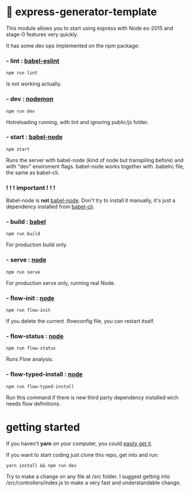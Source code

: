 # 🐙 express-generator-template

This module allows you to start using express with Node es-2015 and stage-0 features very quickly.

It has some dev ops implemented on the npm package:

### - lint : [babel-eslint](https://github.com/babel/babel-eslint)
```
npm run lint
```
Is not working actually.

### - dev : [nodemon](https://nodemon.io/)
```
npm run dev
```
Hotreloading running, with lint and ignoring public/js folder.

### - start : [babel-node](https://babeljs.io/docs/usage/cli/#babel-node)
```
npm start
```
Runs the server with babel-node (kind of node but transpiling before) and with "dev" enviroment flags. babel-node works together with .babelrc file, the same as babel-cli.

### ! ! ! important ! ! !
Babel-node is <strong>not</strong> [babel-node](https://www.npmjs.com/package/babel-node). Don't try to install it manually, it's just a dependency installed from [babel-cli]((https://babeljs.io/docs/usage/cli)).

### - build : [babel](https://babeljs.io/)
```
npm run build
```
For production build only.

### - serve : [node](https://nodejs.org)
```
npm run serve
```
For production serve only, running real Node.

### - flow-init : [node](https://flow.org)
```
npm run flow-init
```
If you delete the current .flowconfig file, you can restart itself.

### - flow-status : [node](https://flow.org)
```
npm run flow-status
```
Runs Flow analysis.

### - flow-typed-install : [node](https://github.com/flowtype/flow-typed)
```
npm run flow-typed-install
```
Run this command if there is new third party dependency installed wich needs flow definitions.

# getting started

If you haven't <strong>yarn</strong> on your computer, you could [easily get it](https://yarnpkg.com/en/docs/install).

If you want to start coding just clone this repo, get into and run:
```
yarn install && npm run dev
```

Try to make a change on any file at /src folder. I suggest getting into /src/controllers/index.js to make a very fast and understandable change.
